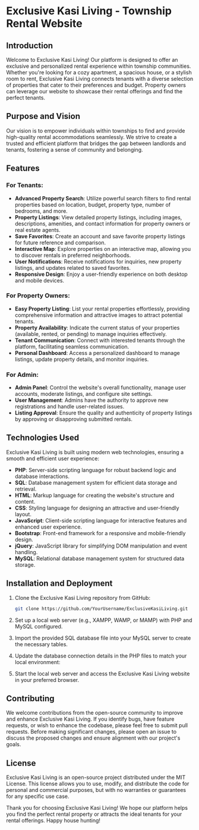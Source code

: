 # Exclusive Kasi Living - Township Rental Website

## Introduction

Welcome to Exclusive Kasi Living! Our platform is designed to offer an exclusive and personalized rental experience within township communities. Whether you're looking for a cozy apartment, a spacious house, or a stylish room to rent, Exclusive Kasi Living connects tenants with a diverse selection of properties that cater to their preferences and budget. Property owners can leverage our website to showcase their rental offerings and find the perfect tenants.

## Purpose and Vision

Our vision is to empower individuals within townships to find and provide high-quality rental accommodations seamlessly. We strive to create a trusted and efficient platform that bridges the gap between landlords and tenants, fostering a sense of community and belonging.

## Features

### For Tenants:

- **Advanced Property Search**: Utilize powerful search filters to find rental properties based on location, budget, property type, number of bedrooms, and more.
- **Property Listings**: View detailed property listings, including images, descriptions, amenities, and contact information for property owners or real estate agents.
- **Save Favorites**: Create an account and save favorite property listings for future reference and comparison.
- **Interactive Map**: Explore properties on an interactive map, allowing you to discover rentals in preferred neighborhoods.
- **User Notifications**: Receive notifications for inquiries, new property listings, and updates related to saved favorites.
- **Responsive Design**: Enjoy a user-friendly experience on both desktop and mobile devices.

### For Property Owners:

- **Easy Property Listing**: List your rental properties effortlessly, providing comprehensive information and attractive images to attract potential tenants.
- **Property Availability**: Indicate the current status of your properties (available, rented, or pending) to manage inquiries effectively.
- **Tenant Communication**: Connect with interested tenants through the platform, facilitating seamless communication.
- **Personal Dashboard**: Access a personalized dashboard to manage listings, update property details, and monitor inquiries.

### For Admin:

- **Admin Panel**: Control the website's overall functionality, manage user accounts, moderate listings, and configure site settings.
- **User Management**: Admins have the authority to approve new registrations and handle user-related issues.
- **Listing Approval**: Ensure the quality and authenticity of property listings by approving or disapproving submitted rentals.

## Technologies Used

Exclusive Kasi Living is built using modern web technologies, ensuring a smooth and efficient user experience:

- **PHP**: Server-side scripting language for robust backend logic and database interactions.
- **SQL**: Database management system for efficient data storage and retrieval.
- **HTML**: Markup language for creating the website's structure and content.
- **CSS**: Styling language for designing an attractive and user-friendly layout.
- **JavaScript**: Client-side scripting language for interactive features and enhanced user experience.
- **Bootstrap**: Front-end framework for a responsive and mobile-friendly design.
- **jQuery**: JavaScript library for simplifying DOM manipulation and event handling.
- **MySQL**: Relational database management system for structured data storage.

## Installation and Deployment

1. Clone the Exclusive Kasi Living repository from GitHub:

   ```bash
   git clone https://github.com/YourUsername/ExclusiveKasiLiving.git

2. Set up a local web server (e.g., XAMPP, WAMP, or MAMP) with PHP and MySQL configured.

3. Import the provided SQL database file into your MySQL server to create the necessary tables.

4. Update the database connection details in the PHP files to match your local environment:

5. Start the local web server and access the Exclusive Kasi Living website in your preferred browser.

## Contributing

We welcome contributions from the open-source community to improve and enhance Exclusive Kasi Living. If you identify bugs, have feature requests, or wish to enhance the codebase, please feel free to submit pull requests. Before making significant changes, please open an issue to discuss the proposed changes and ensure alignment with our project's goals.

## License

Exclusive Kasi Living is an open-source project distributed under the MIT License. This license allows you to use, modify, and distribute the code for personal and commercial purposes, but with no warranties or guarantees for any specific use case.

Thank you for choosing Exclusive Kasi Living! We hope our platform helps you find the perfect rental property or attracts the ideal tenants for your rental offerings. Happy house hunting!
